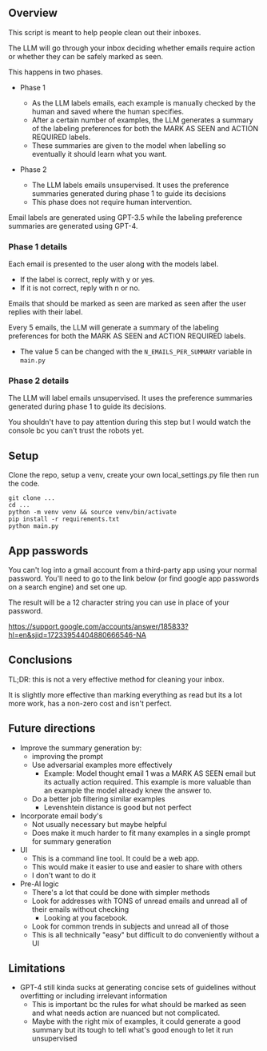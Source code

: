 ## Overview

This script is meant to help people clean out their inboxes. 

The LLM will go through your inbox deciding whether emails require action or whether they can be safely marked as seen.

This happens in two phases.
- Phase 1
    - As the LLM labels emails, each example is manually checked by the human and saved where the human specifies. 
    - After a certain number of examples, the LLM generates a summary of the labeling preferences for both the MARK AS SEEN and ACTION REQUIRED labels.
    - These summaries are given to the model when labelling so eventually it should learn what you want.

- Phase 2
    - The LLM labels emails unsupervised. It uses the preference summaries generated during phase 1 to guide its decisions
    - This phase does not require human intervention. 

Email labels are generated using GPT-3.5 while the labeling preference summaries are generated using GPT-4.

### Phase 1 details

Each email is presented to the user along with the models label. 
- If the label is correct, reply with y or yes.
- If it is not correct, reply with n or no. 

Emails that should be marked as seen are marked as seen after the user replies with their label.

Every 5 emails, the LLM will generate a summary of the labeling preferences for both the MARK AS SEEN and ACTION REQUIRED labels.
- The value 5 can be changed with the `N_EMAILS_PER_SUMMARY` variable in `main.py`

### Phase 2 details

The LLM will label emails unsupervised. It uses the preference summaries generated during phase 1 to guide its decisions.

You shouldn't have to pay attention during this step but I would watch the console bc you can't trust the robots yet.

## Setup

Clone the repo, setup a venv, create your own local_settings.py file then run the code.

```
git clone ...
cd ...
python -m venv venv && source venv/bin/activate
pip install -r requirements.txt
python main.py
```

## App passwords

You can't log into a gmail account from a third-party app using your normal password. You'll need to go to the link below (or find google app passwords on a search engine) and set one up.

The result will be a 12 character string you can use in place of your password. 

https://support.google.com/accounts/answer/185833?hl=en&sjid=17233954404880666546-NA



## Conclusions

TL;DR: this is not a very effective method for cleaning your inbox. 

It is slightly more effective than marking everything as read but its a lot more work, has a non-zero cost and isn't perfect. 

## Future directions
- Improve the summary generation by:
    - improving the prompt
    - Use adversarial examples more effectively
        - Example: Model thought email 1 was a MARK AS SEEN email but its actually action required. This example is more valuable than an example the model already knew the answer to. 
    - Do a better job filtering similar examples
        - Levenshtein distance is good but not perfect
- Incorporate email body's
    - Not usually necessary but maybe helpful
    - Does make it much harder to fit many examples in a single prompt for summary generation
- UI
    - This is a command line tool. It could be a web app. 
    - This would make it easier to use and easier to share with others
    - I don't want to do it
- Pre-AI logic
    - There's a lot that could be done with simpler methods
    - Look for addresses with TONS of unread emails and unread all of their emails without checking
        - Looking at you facebook.
    - Look for common trends in subjects and unread all of those
    - This is all technically "easy" but difficult to do conveniently without a UI


## Limitations
- GPT-4 still kinda sucks at generating concise sets of guidelines without overfitting or including irrelevant information
    - This is important bc the rules for what should be marked as seen and what needs action are nuanced but not complicated.
    - Maybe with the right mix of examples, it could generate a good summary but its tough to tell what's good enough to let it run unsupervised